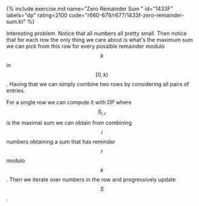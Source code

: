 {% include exercise.md name="Zero Remainder Sum " id="1433F" labels="dp" rating=2100 code="r660-679/r677/1433f-zero-remainder-sum.kt" %}

Interesting problem.  Notice that all numbers all pretty small.  Then notice that for each row the only thing we care about is what's the maximum sum we can pick from this row for every possible remainder modulo $$k$$ in $$[0, k)$$.  Having that we can simply combine two rows by considering all pairs of entries.

For a single row we can compute it with DP where $$S_{i, r}$$ is the maximal sum we can obtain from combining $$i$$ numbers obtaining a sum that has reminder $$r$$ modulo $$k$$.  Then we iterate over numbers in the row and progressively update $$S$$.
